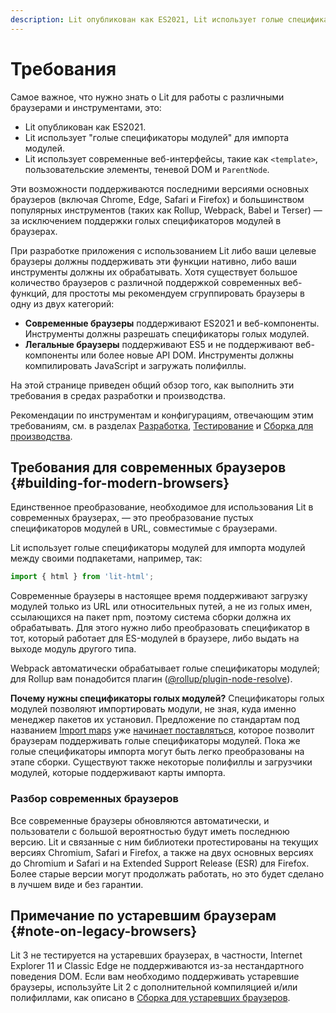```yaml
---
description: Lit опубликован как ES2021, Lit использует голые спецификаторы модулей для импорта модулей, Lit использует современные веб-интерфейсы
---
```


# Требования

Самое важное, что нужно знать о Lit для работы с различными браузерами и инструментами, это:

-   Lit опубликован как ES2021.
-   Lit использует "голые спецификаторы модулей" для импорта модулей.
-   Lit использует современные веб-интерфейсы, такие как `<template>`, пользовательские элементы, теневой DOM и `ParentNode`.

Эти возможности поддерживаются последними версиями основных браузеров (включая Chrome, Edge, Safari и Firefox) и большинством популярных инструментов (таких как Rollup, Webpack, Babel и Terser) — за исключением поддержки голых спецификаторов модулей в браузерах.

При разработке приложения с использованием Lit либо ваши целевые браузеры должны поддерживать эти функции нативно, либо ваши инструменты должны их обрабатывать. Хотя существует большое количество браузеров с различной поддержкой современных веб-функций, для простоты мы рекомендуем сгруппировать браузеры в одну из двух категорий:

-   **Современные браузеры** поддерживают ES2021 и веб-компоненты. Инструменты должны разрешать спецификаторы голых модулей.
-   **Легальные браузеры** поддерживают ES5 и не поддерживают веб-компоненты или более новые API DOM. Инструменты должны компилировать JavaScript и загружать полифиллы.

На этой странице приведен общий обзор того, как выполнить эти требования в средах разработки и производства.

Рекомендации по инструментам и конфигурациям, отвечающим этим требованиям, см. в разделах [Разработка](development.md), [Тестирование](testing.md) и [Сборка для производства](production.md).

## Требования для современных браузеров {#building-for-modern-browsers}

Единственное преобразование, необходимое для использования Lit в современных браузерах, — это преобразование пустых спецификаторов модулей в URL, совместимые с браузерами.

Lit использует голые спецификаторы модулей для импорта модулей между своими подпакетами, например, так:

```js
import { html } from 'lit-html';
```

Современные браузеры в настоящее время поддерживают загрузку модулей только из URL или относительных путей, а не из голых имен, ссылающихся на пакет npm, поэтому система сборки должна их обрабатывать. Для этого нужно либо преобразовать спецификатор в тот, который работает для ES-модулей в браузере, либо выдать на выходе модуль другого типа.

Webpack автоматически обрабатывает голые спецификаторы модулей; для Rollup вам понадобится плагин ([@rollup/plugin-node-resolve](https://github.com/rollup/plugins/tree/master/packages/node-resolve)).

**Почему нужны спецификаторы голых модулей?** Спецификаторы голых модулей позволяют импортировать модули, не зная, куда именно менеджер пакетов их установил. Предложение по стандартам под названием [Import maps](https://github.com/WICG/import-maps) уже [начинает поставляться](https://chromestatus.com/feature/5315286962012160), которое позволит браузерам поддерживать голые спецификаторы модулей. Пока же голые спецификаторы импорта могут быть легко преобразованы на этапе сборки. Существуют также некоторые полифиллы и загрузчики модулей, которые поддерживают карты импорта.

### Разбор современных браузеров

Все современные браузеры обновляются автоматически, и пользователи с большой вероятностью будут иметь последнюю версию. Lit и связанные с ним библиотеки протестированы на текущих версиях Chromium, Safari и Firefox, а также на двух основных версиях до Chromium и Safari и на Extended Support Release (ESR) для Firefox. Более старые версии могут продолжать работать, но это будет сделано в лучшем виде и без гарантии.

## Примечание по устаревшим браузерам {#note-on-legacy-browsers}

Lit 3 не тестируется на устаревших браузерах, в частности, Internet Explorer 11 и Classic Edge не поддерживаются из-за нестандартного поведения DOM. Если вам необходимо поддерживать устаревшие браузеры, используйте Lit 2 с дополнительной компиляцией и/или полифиллами, как описано в [Сборка для устаревших браузеров](https://lit.dev/docs/v2/tools/requirements#building-for-legacy-browsers).
